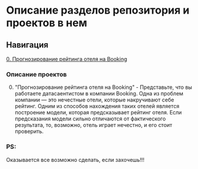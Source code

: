 # Описание разделов репозитория и проектов в нем

## Навигация
[0. Прогнозирование рейтинга отеля на Booking](https://github.com/Jopel003/kaggle/tree/main/0.%20Booking%20reviews%202023_07)  



### Описание проектов  
0. "Прогнозирование рейтинга отеля на Booking" - Представьте, что вы работаете датасаентистом в компании Booking. Одна из проблем компании — это нечестные отели, которые накручивают себе рейтинг. Одним из способов нахождения таких отелей является построение модели, которая предсказывает рейтинг отеля. Если предсказания модели сильно отличаются от фактического результата, то, возможно, отель играет нечестно, и его стоит проверить.


### PS:  
Оказывается все возможно сделать, если захочешь!!!

